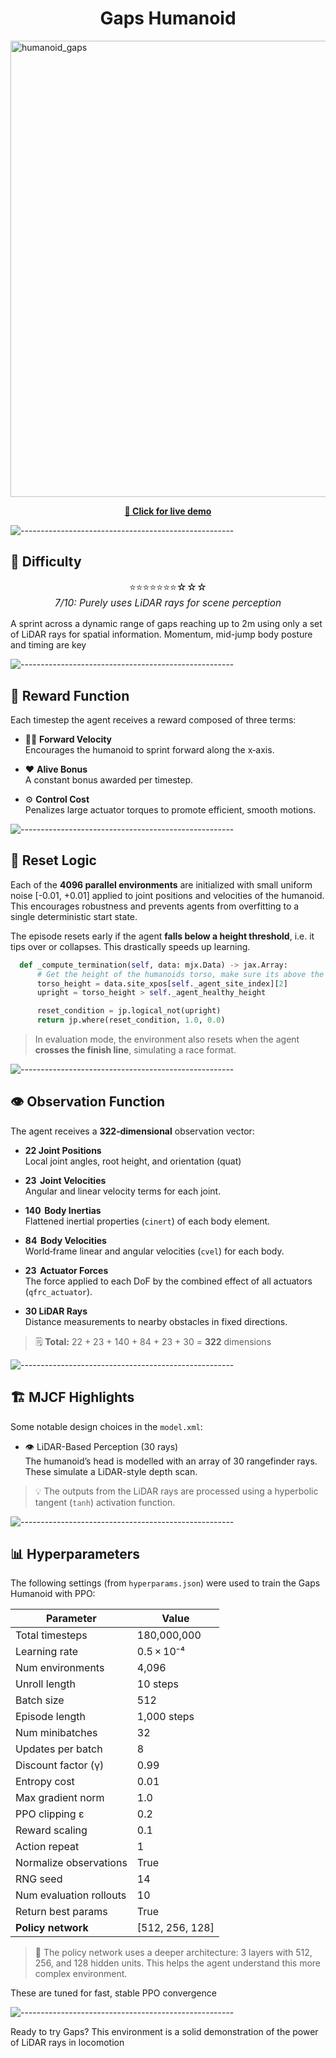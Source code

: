 <div align="center">
  <h1>Gaps Humanoid</h1>
</div>

<img width="1818" height="730" alt="humanoid_gaps" src="https://github.com/user-attachments/assets/318e0066-2bb2-49d6-bb1b-9b88a7f421b8" />

<br/>

<p align="center">
  <a href="https://i1cps.github.io/Sports-Hub-Website/"><strong>🔗 Click for live demo </strong></a>
</p>

![-----------------------------------------------------](https://raw.githubusercontent.com/andreasbm/readme/master/assets/lines/aqua.png)

## 🧩 Difficulty

<p align="center" style="font-size:1.1em">
⭐⭐⭐⭐⭐⭐⭐☆☆☆<br/>
<em>7/10: Purely uses LiDAR rays for scene perception </em>
</p>

A sprint across a dynamic range of gaps reaching up to 2m using only a set of LiDAR rays for spatial information. Momentum, mid-jump body posture and timing are key

![-----------------------------------------------------](https://raw.githubusercontent.com/andreasbm/readme/master/assets/lines/aqua.png)

## 🧮 Reward Function

Each timestep the agent receives a reward composed of three terms:

- 🏃‍♂️ **Forward Velocity**  
  Encourages the humanoid to sprint forward along the x‑axis.

- ❤️ **Alive Bonus**  
  A constant bonus awarded per timestep.

- ⚙️ **Control Cost**  
  Penalizes large actuator torques to promote efficient, smooth motions.

![-----------------------------------------------------](https://raw.githubusercontent.com/andreasbm/readme/master/assets/lines/aqua.png)

## 🔁 Reset Logic

Each of the **4096 parallel environments** are initialized with small uniform noise [-0.01, +0.01] applied to joint positions and velocities of the humanoid. This encourages robustness and prevents agents from overfitting to a single deterministic start state.

The episode resets early if the agent **falls below a height threshold**, i.e. it tips over or collapses. This drastically speeds up learning.

```python
  def _compute_termination(self, data: mjx.Data) -> jax.Array:
      # Get the height of the humanoids torso, make sure its above the height limit
      torso_height = data.site_xpos[self._agent_site_index][2]
      upright = torso_height > self._agent_healthy_height

      reset_condition = jp.logical_not(upright)
      return jp.where(reset_condition, 1.0, 0.0)
```

> In evaluation mode, the environment also resets when the agent **crosses the finish line**, simulating a race format.

![-----------------------------------------------------](https://raw.githubusercontent.com/andreasbm/readme/master/assets/lines/aqua.png)

## 👁 Observation Function

The agent receives a **322‑dimensional** observation vector:

- **22 Joint Positions**  
  Local joint angles, root height, and orientation (quat)
- **23  Joint Velocities**  
  Angular and linear velocity terms for each joint.

- **140  Body Inertias**  
  Flattened inertial properties (`cinert`) of each body element.

- **84  Body Velocities**  
  World‑frame linear and angular velocities (`cvel`) for each body.

- **23  Actuator Forces**  
  The force applied to each DoF by the combined effect of all actuators (`qfrc_actuator`).

- **30 LiDAR Rays**  
  Distance measurements to nearby obstacles in fixed directions.

> 🗒️ **Total:** 22 + 23 + 140 + 84 + 23 + 30 = **322** dimensions

![-----------------------------------------------------](https://raw.githubusercontent.com/andreasbm/readme/master/assets/lines/aqua.png)

## 🏗️ MJCF Highlights

Some notable design choices in the `model.xml`:

- 👁️ LiDAR-Based Perception (30 rays)  
  The humanoid’s head is modelled with an array of 30 rangefinder rays. These simulate a LiDAR-style depth scan.

> 💡 The outputs from the LiDAR rays are processed using a hyperbolic tangent (`tanh`) activation function.

![-----------------------------------------------------](https://raw.githubusercontent.com/andreasbm/readme/master/assets/lines/aqua.png)

## 📊 Hyperparameters

The following settings (from `hyperparams.json`) were used to train the Gaps Humanoid with PPO:

| Parameter               | Value           |
| ----------------------- | --------------- |
| Total timesteps         | 180,000,000     |
| Learning rate           | 0.5 × 10⁻⁴      |
| Num environments        | 4,096           |
| Unroll length           | 10 steps        |
| Batch size              | 512             |
| Episode length          | 1,000 steps     |
| Num minibatches         | 32              |
| Updates per batch       | 8               |
| Discount factor (γ)     | 0.99            |
| Entropy cost            | 0.01            |
| Max gradient norm       | 1.0             |
| PPO clipping ε          | 0.2             |
| Reward scaling          | 0.1             |
| Action repeat           | 1               |
| Normalize observations  | True            |
| RNG seed                | 14              |
| Num evaluation rollouts | 10              |
| Return best params      | True            |
| **Policy network**      | [512, 256, 128] |

> 🧠 The policy network uses a deeper architecture: 3 layers with 512, 256, and 128 hidden units. This helps the agent understand this more complex environment.

These are tuned for fast, stable PPO convergence

![-----------------------------------------------------](https://raw.githubusercontent.com/andreasbm/readme/master/assets/lines/aqua.png)

Ready to try Gaps? This environment is a solid demonstration of the power of LiDAR rays in locomotion
